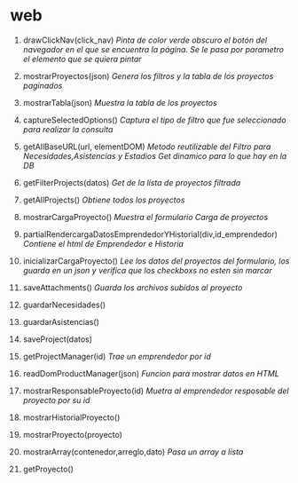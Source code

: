 # web
1. drawClickNav(click_nav) 
*Pinta de color verde obscuro el botón del navegador en el que se encuentra la página.*
*Se le pasa por parametro el elemento que se quiera pintar*

2. mostrarProyectos(json)
*Genera los filtros y la tabla de los proyectos paginados*

3. mostrarTabla(json)
*Muestra la tabla de los proyectos*

4. captureSelectedOptions()
*Captura el tipo de filtro que fue seleccionado para realizar la consulta*

5. getAllBaseURL(url, elementDOM)
*Metodo reutilizable del Filtro para Necesidades,Asistencias y Estadios*
*Get dinamico para lo que hay en la DB*

6. getFilterProjects(datos)
*Get de la lista de proyectos filtrada*

7. getAllProjects()
*Obtiene todos los proyectos*

8. mostrarCargaProyecto()
*Muestra el formulario Carga de proyectos*

9. partialRendercargaDatosEmprendedorYHistorial(div,id_emprendedor)
*Contiene el html de Emprendedor e Historia*

10. inicializarCargaProyecto()
*Lee los datos del proyectos del formulario, los guarda en un json y verifica que los checkboxs no esten sin marcar*

11. saveAttachments()
*Guarda los archivos subidos al proyecto*

12. guardarNecesidades()
13. guardarAsistencias()
14. saveProject(datos)

15. getProjectManager(id)
*Trae un emprendedor por id*

16. readDomProductManager(json)
*Funcion para mostrar datos en HTML*

17. mostrarResponsableProyecto(id)
*Muetra al emprendedor resposable del proyecto por su id*

18. mostrarHistorialProyecto()
19. mostrarProyecto(proyecto)

20. mostrarArray(contenedor,arreglo,dato)
*Pasa un array a lista*

21. getProyecto()